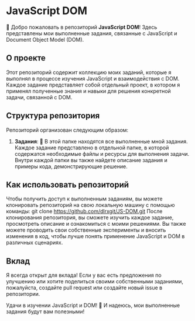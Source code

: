 # JavaScript DOM

👋 Добро пожаловать в репозиторий **JavaScript DOM**! Здесь представлены мои выполненные задания, связанные с JavaScript и Document Object Model (DOM).

## О проекте

Этот репозиторий содержит коллекцию моих заданий, которые я выполнял в процессе изучения JavaScript и взаимодействия с DOM. Каждое задание представляет собой отдельный проект, в котором я применял полученные знания и навыки для решения конкретной задачи, связанной с DOM.

## Структура репозитория

Репозиторий организован следующим образом:

1. **Задания**: 📁 В этой папке находятся все выполненные мной задания. Каждое задание представлено в отдельной папке, в которой содержатся необходимые файлы и ресурсы для выполнения задачи. Внутри каждой папки вы также найдете описание задания и примеры кода, демонстрирующие решение.

## Как использовать репозиторий

Чтобы получить доступ к выполненным заданиям, вы можете клонировать репозиторий на свою локальную машину с помощью команды: git clone https://github.com/dlrxgit/JS-DOM.git
После клонирования репозитория, вы сможете изучить каждое задание, просмотреть описание и ознакомиться с моими решениями. Вы также можете проводить свои собственные эксперименты и вносить изменения в код, чтобы лучше понять применение JavaScript и DOM в различных сценариях.

## Вклад

Я всегда открыт для вклада! Если у вас есть предложения по улучшению или хотите поделиться своими собственными заданиями, пожалуйста, создайте pull request или создайте новый issue в репозитории.

Удачи в изучении JavaScript и DOM! 🚀 И надеюсь, мои выполненные задания будут вам полезными!
